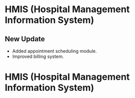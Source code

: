 # HMIS (Hospital Management Information System)

## New Update
- Added appointment scheduling module.
- Improved billing system.
# HMIS (Hospital Management Information System)

